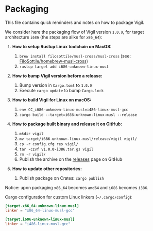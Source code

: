Packaging
=========

This file contains quick reminders and notes on how to package Vigil.

We consider here the packaging flow of Vigil version `1.0.0`, for target architecture `i686` (the steps are alike for `x86_64`):

1. **How to setup Rustup Linux toolchain on MacOS:**
    1. `brew install filosottile/musl-cross/musl-cross` (see: [FiloSottile/homebrew-musl-cross](https://github.com/FiloSottile/homebrew-musl-cross))
    2. `rustup target add i686-unknown-linux-musl`

2. **How to bump Vigil version before a release:**
    1. Bump version in `Cargo.toml` to `1.0.0`
    2. Execute `cargo update` to bump `Cargo.lock`

3. **How to build Vigil for Linux on macOS:**
    1. `env CC_i686-unknown-linux-musl=i486-linux-musl-gcc`
    2. `cargo build --target=i686-unknown-linux-musl --release`

4. **How to package built binary and release it on GitHub:**
    1. `mkdir vigil`
    2. `mv target/i686-unknown-linux-musl/release/vigil vigil/`
    3. `cp -r config.cfg res vigil/`
    4. `tar -czvf v1.0.0-i386.tar.gz vigil`
    5. `rm -r vigil/`
    6. Publish the archive on the [releases](https://github.com/valeriansaliou/vigil/releases) page on GitHub

5. **How to update other repositories:**
    1. Publish package on Crates: `cargo publish`

Notice: upon packaging `x86_64` becomes `amd64` and `i686` becomes `i386`.

Cargo configuration for custom Linux linkers (`~/.cargo/config`):

```toml
[target.x86_64-unknown-linux-musl]
linker = "x86_64-linux-musl-gcc"

[target.i686-unknown-linux-musl]
linker = "i486-linux-musl-gcc"
```
